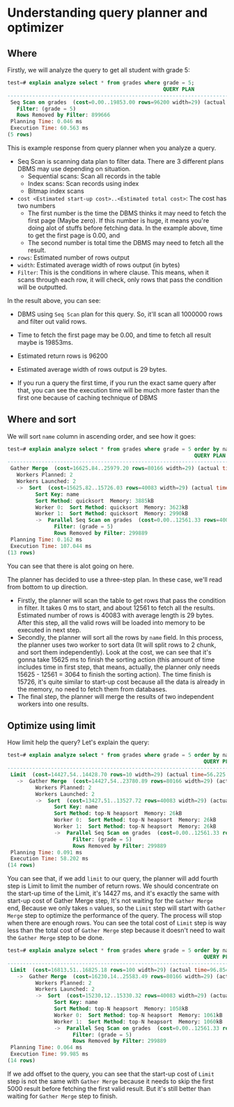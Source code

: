 # Understanding query planner and optimizer

## Where

Firstly, we will analyze the query to get all student with grade 5:

```sql
test=# explain analyze select * from grades where grade = 5;
                                                  QUERY PLAN                                                   
---------------------------------------------------------------------------------------------------------------
 Seq Scan on grades  (cost=0.00..19853.00 rows=96200 width=29) (actual time=0.010..58.765 rows=100334 loops=1)
   Filter: (grade = 5)
   Rows Removed by Filter: 899666
 Planning Time: 0.046 ms
 Execution Time: 60.563 ms
(5 rows)
```

This is example response from query planner when you analyze a query.

- Seq Scan is scanning data plan to filter data. There are 3 different plans DBMS may use depending on situation.
  - Sequential scans: Scan all records in the table
  - Index scans: Scan records using index
  - Bitmap index scans
- `cost <Estimated start-up cost>..<Estimated total cost>`: The cost has two numbers
  - The first number is the time the DBMS thinks it may need to fetch the first page (Maybe zero). If this number is huge, it means you're doing alot of stuffs before fetching data. In the example above, time to get the first page is 0.00, and 
  - The second number is total time the DBMS may need to fetch all the result.
- `rows`: Estimated number of rows output
- `width`: Estimated average width of rows output (in bytes)
- `Filter`: This is the conditions in where clause. This means, when it scans through each row, it will check, only rows that pass the condition will be outputted.

In the result above, you can see:

- DBMS using `Seq Scan` plan for this query. So, it'll scan all 1000000 rows and filter out valid rows.
- Time to fetch the first page may be 0.00, and time to fetch all result maybe is 19853ms.
- Estimated return rows is 96200
- Estimated average width of rows output is 29 bytes.

- If you run a query the first time, if you run the exact same query after that, you can see the execution time will be much more faster than the first one because of caching technique of DBMS

## Where and sort

We will sort `name` column in ascending order, and see how it goes:

```sql
test=# explain analyze select * from grades where grade = 5 order by name asc;
                                                            QUERY PLAN                                                             
-----------------------------------------------------------------------------------------------------------------------------------
 Gather Merge  (cost=16625.84..25979.20 rows=80166 width=29) (actual time=74.854..104.903 rows=100334 loops=1)
   Workers Planned: 2
   Workers Launched: 2
   ->  Sort  (cost=15625.82..15726.03 rows=40083 width=29) (actual time=66.495..68.293 rows=33445 loops=3)
         Sort Key: name
         Sort Method: quicksort  Memory: 3885kB
         Worker 0:  Sort Method: quicksort  Memory: 3623kB
         Worker 1:  Sort Method: quicksort  Memory: 2990kB
         ->  Parallel Seq Scan on grades  (cost=0.00..12561.33 rows=40083 width=29) (actual time=0.020..28.105 rows=33445 loops=3)
               Filter: (grade = 5)
               Rows Removed by Filter: 299889
 Planning Time: 0.162 ms
 Execution Time: 107.044 ms
(13 rows)
```

You can see that there is alot going on here.

The planner has decided to use a three-step plan. In these case, we'll read from bottom to up direction.

- Firstly, the planner will scan the table to get rows that pass the condition in filter. It takes 0 ms to start, and about 12561 to fetch all the results. Estimated number of rows is 40083 with average length is 29 bytes. After this step, all the valid rows will be loaded into memory to be executed in next step.
- Secondly, the planner will sort all the rows by `name` field. In this process, the planner uses two worker to sort data (It will split rows to 2 chunk, and sort them independently). Look at the cost, we can see that it's gonna take 15625 ms to finish the sorting action (this amount of time includes time in first step, that means, actually, the planner only needs 15625 - 12561 = 3064 to finish the sorting action). The time finish is 15726, it's quite similar to start-up cost because all the data is already in the memory, no need to fetch them from databases.
- The final step, the planner will merge the results of two independent workers into one results.

## Optimize using limit

How limit help the query? Let's explain the query:

```sql
test=# explain analyze select * from grades where grade = 5 order by name asc limit 10;
                                                               QUERY PLAN                                                                
-----------------------------------------------------------------------------------------------------------------------------------------
 Limit  (cost=14427.54..14428.70 rows=10 width=29) (actual time=56.225..58.154 rows=10 loops=1)
   ->  Gather Merge  (cost=14427.54..23780.89 rows=80166 width=29) (actual time=56.224..58.150 rows=10 loops=1)
         Workers Planned: 2
         Workers Launched: 2
         ->  Sort  (cost=13427.51..13527.72 rows=40083 width=29) (actual time=53.322..53.324 rows=8 loops=3)
               Sort Key: name
               Sort Method: top-N heapsort  Memory: 26kB
               Worker 0:  Sort Method: top-N heapsort  Memory: 26kB
               Worker 1:  Sort Method: top-N heapsort  Memory: 26kB
               ->  Parallel Seq Scan on grades  (cost=0.00..12561.33 rows=40083 width=29) (actual time=0.029..45.292 rows=33445 loops=3)
                     Filter: (grade = 5)
                     Rows Removed by Filter: 299889
 Planning Time: 0.091 ms
 Execution Time: 58.202 ms
(14 rows)
```

You can see that, if we add `limit` to our query, the planner will add fourth step is Limit to limit the number of return rows. We should concentrate on the start-up time of the Limit, it's 14427 ms, and it's exactly the same with start-up cost of Gather Merge step, It's not waiting for the `Gather Merge` end, Because we only takes `n` values, so the `Limit` step will start with `Gather Merge` step to optimize the performance of the query. The process will stop when there are enough rows. You can see the total cost of `Limit` step is way less than the total cost of `Gather Merge` step because it doesn't need to wait the `Gather Merge` step to be done. 

```sql
test=# explain analyze select * from grades where grade = 5 order by name asc offset 5000 limit 100;
                                                               QUERY PLAN                                                                
-----------------------------------------------------------------------------------------------------------------------------------------
 Limit  (cost=16813.51..16825.18 rows=100 width=29) (actual time=96.854..99.824 rows=100 loops=1)
   ->  Gather Merge  (cost=16230.14..25583.49 rows=80166 width=29) (actual time=94.583..99.682 rows=5100 loops=1)
         Workers Planned: 2
         Workers Launched: 2
         ->  Sort  (cost=15230.12..15330.32 rows=40083 width=29) (actual time=91.245..91.395 rows=2379 loops=3)
               Sort Key: name
               Sort Method: top-N heapsort  Memory: 1058kB
               Worker 0:  Sort Method: top-N heapsort  Memory: 1061kB
               Worker 1:  Sort Method: top-N heapsort  Memory: 1060kB
               ->  Parallel Seq Scan on grades  (cost=0.00..12561.33 rows=40083 width=29) (actual time=0.024..38.525 rows=33445 loops=3)
                     Filter: (grade = 5)
                     Rows Removed by Filter: 299889
 Planning Time: 0.064 ms
 Execution Time: 99.985 ms
(14 rows)
```

If we add offset to the query, you can see that the start-up cost of `Limit` step is not the same with `Gather Merge` because it needs to skip the first 5000 result before fetching the first valid result. But it's still better than waiting for `Gather Merge` step to finish.